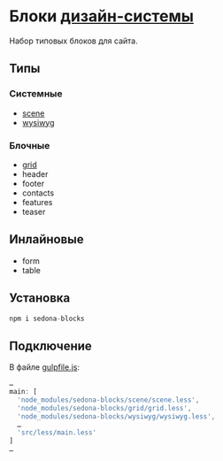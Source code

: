 # Блоки [дизайн-системы](https://github.com/constlab/sedona)

Набор типовых блоков для сайта.

## Типы

### Системные

* [scene](https://github.com/constlab/sedona-blocks/tree/master/scene)
* [wysiwyg](https://github.com/constlab/sedona-blocks/tree/master/wysiwyg)

### Блочные

* [grid](https://github.com/constlab/sedona-blocks/tree/master/grid)
* header
* footer
* contacts
* features
* teaser

## Инлайновые

* form
* table

## Установка

```js
npm i sedona-blocks
```

## Подключение

В файле [gulpfile.js](https://github.com/constlab/sedona-basis/blob/master/gulpfile.js):

```js
…
main: [
  'node_modules/sedona-blocks/scene/scene.less',
  'node_modules/sedona-blocks/grid/grid.less',
  'node_modules/sedona-blocks/wysiwyg/wysiwyg.less',
  …
  'src/less/main.less'
]
…
```
